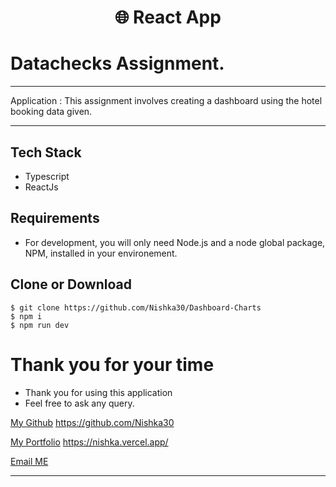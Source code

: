 <h1 align="center">
🌐 React App
</h1>

# Datachecks Assignment.

---

Application : This assignment involves creating a dashboard using the hotel booking data given. 

---
## Tech Stack
- Typescript
- ReactJs
## Requirements

- For development, you will only need Node.js and a node global package, NPM, installed in your environement.


## Clone or Download

```terminal
$ git clone https://github.com/Nishka30/Dashboard-Charts
$ npm i
$ npm run dev
```
# Thank you for your time 
-   Thank you for using this application
-   Feel free to ask any query.

[My Github](https://github.com/Nishka30)
https://github.com/Nishka30

[My Portfolio](https://nishka.vercel.app/)
https://nishka.vercel.app/

[Email ME](mailto:shrimalinishka@gmail.com)

---
